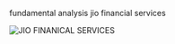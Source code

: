 fundamental analysis jio financial services 

![JIO FINANICAL SERVICES](https://github.com/user-attachments/assets/b019e39c-f545-4600-9b71-38ace76bfe75)

